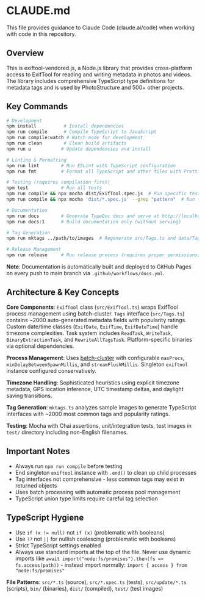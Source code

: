 # CLAUDE.md

This file provides guidance to Claude Code (claude.ai/code) when working with code in this repository.

## Overview

This is exiftool-vendored.js, a Node.js library that provides cross-platform access to ExifTool for reading and writing metadata in photos and videos. The library includes comprehensive TypeScript type definitions for metadata tags and is used by PhotoStructure and 500+ other projects.

## Key Commands

```bash
# Development
npm install          # Install dependencies
npm run compile      # Compile TypeScript to JavaScript
npm run compile:watch # Watch mode for development
npm run clean        # Clean build artifacts
npm run u           # Update dependencies and install

# Linting & Formatting
npm run lint        # Run ESLint with TypeScript configuration
npm run fmt         # Format all TypeScript and other files with Prettier

# Testing (requires compilation first)
npm test            # Run all tests
npm run compile && npx mocha dist/ExifTool.spec.js  # Run specific test file
npm run compile && npx mocha 'dist/*.spec.js' --grep "pattern"  # Run tests matching pattern

# Documentation
npm run docs        # Generate TypeDoc docs and serve at http://localhost:3000
npm run docs:1      # Build documentation only (without serving)

# Tag Generation
npm run mktags ../path/to/images  # Regenerate src/Tags.ts and data/TagMetadata.json from sample images

# Release Management
npm run release     # Run release process (requires proper permissions)
```

**Note**: Documentation is automatically built and deployed to GitHub Pages on every push to main branch via `.github/workflows/docs.yml`.

## Architecture & Key Concepts

**Core Components**: `ExifTool` class (`src/ExifTool.ts`) wraps ExifTool process management using batch-cluster. `Tags` interface (`src/Tags.ts`) contains ~2000 auto-generated metadata fields with popularity ratings. Custom date/time classes (`ExifDate`, `ExifTime`, `ExifDateTime`) handle timezone complexities. Task system includes `ReadTask`, `WriteTask`, `BinaryExtractionTask`, and `RewriteAllTagsTask`. Platform-specific binaries via optional dependencies.

**Process Management**: Uses [batch-cluster](https://photostructure.github.io/batch-cluster.js/) with configurable `maxProcs`, `minDelayBetweenSpawnMillis`, and `streamFlushMillis`. Singleton `exiftool` instance configured conservatively.

**Timezone Handling**: Sophisticated heuristics using explicit timezone metadata, GPS location inference, UTC timestamp deltas, and daylight saving transitions.

**Tag Generation**: `mktags.ts` analyzes sample images to generate TypeScript interfaces with ~2000 most common tags and popularity ratings.

**Testing**: Mocha with Chai assertions, unit/integration tests, test images in `test/` directory including non-English filenames.

## Important Notes

- Always run `npm run compile` before testing
- End singleton `exiftool` instance with `.end()` to clean up child processes
- Tag interfaces not comprehensive - less common tags may exist in returned objects
- Uses batch processing with automatic process pool management
- TypeScript union type limits require careful tag selection

## TypeScript Hygiene

- Use `if (x != null)` not `if (x)` (problematic with booleans)
- Use `??` not `||` for nullish coalescing (problematic with booleans)
- Strict TypeScript settings enabled
- Always use standard imports at the top of the file. Never use dynamic imports like `await import("node:fs/promises").then(fs => fs.access(path))` - instead import normally: `import { access } from "node:fs/promises"`

**File Patterns**: `src/*.ts` (source), `src/*.spec.ts` (tests), `src/update/*.ts` (scripts), `bin/` (binaries), `dist/` (compiled), `test/` (test images)
